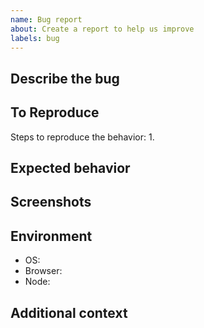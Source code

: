 ```yaml
---
name: Bug report
about: Create a report to help us improve
labels: bug
---
```


## Describe the bug

## To Reproduce
Steps to reproduce the behavior:
1. 

## Expected behavior

## Screenshots

## Environment
- OS:
- Browser:
- Node:

## Additional context


